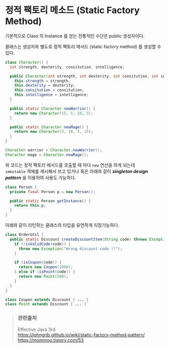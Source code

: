# 정적 팩토리 메소드 (Static Factory Method)

기본적으로 Class 의 Instance 를 얻는 전통적인 수단은 public 생성자이다.

클래스는 생성자와 별도로 정적 팩토리 메서드 (static factory method) 를 생성할 수 있다.

```java
class Character() {
  int strength, dexterity, consitution, intelligence;

  public Character(int strength, int dexterity, int consitution, int intelligence) {
    this.strength = strength;
    this.dexterity = dexterity;
    this.consitution = consitution;
    this.intelligence = intelligence;
  }

  public static Character newWarrior() {
    return new Character(15, 5, 10, 3);
  }

  public static Character newMage() {
    return new Character(3, 10, 5, 15);
  }
}
```

```java
Character warrior = Character.newWarrior();
Character mage = Character.newMage();
```

위 코드는 정적 팩토리 메서드를 호출할 때 마다 `new` 연산을 하게 되는데  
`immutable` 객체를 캐시해서 쓰고 있거나 혹은 아래와 같이 _**singleton design pattern**_ 을 이용하여 사용도 가능하다.

```java
class Person {
  private final Person p = new Person();

  public static Person getInstance() {
    return this.p;
  }
}
```

아래와 같이 리턴하는 클래스의 타입을 유연하게 지정가능하다.

```java
class OrderUtil {
  public static Discount createDiscountItem(String code) throws Exception {
    if (!isValidCode(code)) {
      throw new Exception("Wrong discount code !!");
    }

    if (isCoupon(code)) {
      return new Coupon(1000);
    } else if (isPoint(code)) {
      return new Point(500);
    }
  }
}

class Coupon extends Discount { ... }
class Point extends Discount { ... }
```

> ### 관련출처
> Effective Java 3rd  
> <https://johngrib.github.io/wiki/static-factory-method-pattern/>
> <https://mommoo.tistory.com/53>